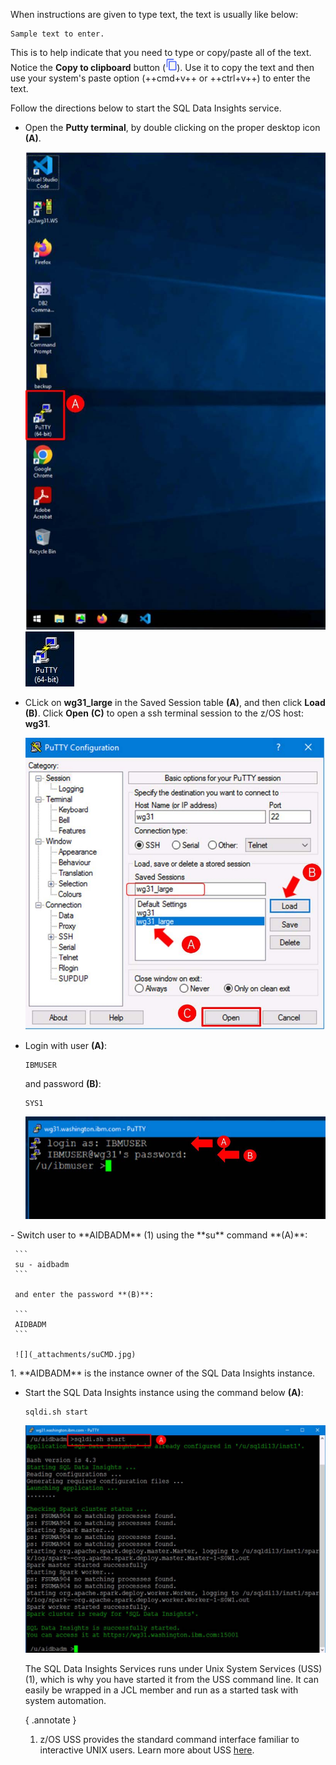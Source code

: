 When instructions are given to type text, the text is usually like below:

```
Sample text to enter.
```

This is to help indicate that you need to type or copy/paste all of the text. Notice the **Copy to clipboard** button (![](_attachments/copyToClipboard.png)). Use it to copy the text and then use your system's paste option (++cmd+v++ or ++ctrl+v++) to enter the text.

Follow the directions below to start the SQL Data Insights service.

- Open the **Putty terminal**, by double clicking on the proper desktop icon **(A)**.

    ![](_attachments/desktop.jpg) ![](_attachments/puttyIcon.jpg)

- CLick on **wg31_large** in the Saved Session table **(A)**, and then click **Load** **(B)**. Click **Open** **(C)** to open a ssh terminal session to the z/OS host: **wg31**.

    ![](_attachments/puttySession.jpg)

- Login with user **(A)**:
  
    ```
    IBMUSER
    ```
    and password **(B)**:

    ```
    SYS1
    ```

    ![](_attachments/puttyLogin.jpg)

<div class="annotate" markdown>
- Switch user to **AIDBADM** (1) using the **su** command **(A)**:

     ```
     su - aidbadm
     ```

     and enter the password **(B)**:

     ```
     AIDBADM
     ```

     ![](_attachments/suCMD.jpg)
</div>
1.  **AIDBADM** is the instance owner of the SQL Data Insights instance.

- Start the SQL Data Insights instance using the command below **(A)**:
     
    ```
    sqldi.sh start
    ```

    ![](_attachments/sqldiStart.jpg)

    The SQL Data Insights Services runs under Unix System Services (USS) (1), which is why you have started it from the USS command line. It can easily be wrapped in a JCL member and run as a started task with system automation.

    { .annotate }
    1.   z/OS USS provides the standard command interface familiar to interactive UNIX users. Learn more about USS <a href="https://www.ibm.com/docs/en/zos/3.1.0?topic=zos-unix-system-services" target="_blank">here</a>.
